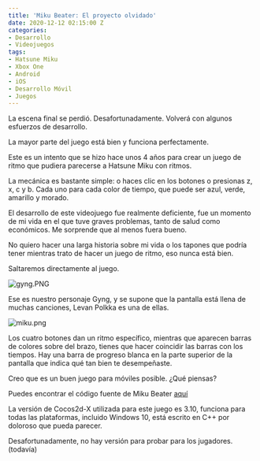 ```yaml
---
title: 'Miku Beater: El proyecto olvidado'
date: 2020-12-12 02:15:00 Z
categories:
- Desarrollo
- Videojuegos
tags:
- Hatsune Miku
- Xbox One
- Android
- iOS
- Desarrollo Móvil
- Juegos
---
```


La escena final se perdió. Desafortunadamente. Volverá con algunos esfuerzos de desarrollo.

La mayor parte del juego está bien y funciona perfectamente.

Este es un intento que se hizo hace unos 4 años para crear un juego de ritmo que pudiera parecerse a Hatsune Miku con ritmos.

La mecánica es bastante simple: o haces clic en los botones o presionas z, x, c y b. Cada uno para cada color de tiempo, que puede ser azul, verde, amarillo y morado.

El desarrollo de este videojuego fue realmente deficiente, fue un momento de mi vida en el que tuve graves problemas, tanto de salud como económicos. Me sorprende que al menos fuera bueno.

No quiero hacer una larga historia sobre mi vida o los tapones que podría tener mientras trato de hacer un juego de ritmo, eso nunca está bien.

Saltaremos directamente al juego.

![gyng.PNG](/uploads/gyng.PNG)

Ese es nuestro personaje Gyng, y se supone que la pantalla está llena de muchas canciones, Levan Polkka es una de ellas.

![miku.png](/uploads/miku.png)

Los cuatro botones dan un ritmo específico, mientras que aparecen barras de colores sobre del brazo, tienes que hacer coincidir las barras con los tiempos. Hay una barra de progreso blanca en la parte superior de la pantalla que indica qué tan bien te desempeñaste.

Creo que es un buen juego para móviles posible. ¿Qué piensas?

Puedes encontrar el código fuente de Miku Beater [aquí](https://github.com/greentwip/beater)

La versión de Cocos2d-X utilizada para este juego es 3.10, funciona para todas las plataformas, incluido Windows 10, está escrito en C++ por doloroso que pueda parecer.

Desafortunadamente, no hay versión para probar para los jugadores. (todavía)